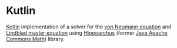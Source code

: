 # Kutlin

[Kotlin](https://kotlinlang.org/) implementation of a solver for the [von Neumann equation](https://en.wikipedia.org/wiki/Density_matrix) and [Lindblad master equation](https://en.wikipedia.org/wiki/Lindbladian?oldformat=true) using [Hippoarchus](https://hipparchus.org/) (former [Java Apache Commons Math](http://commons.apache.org/proper/commons-math/)) library.